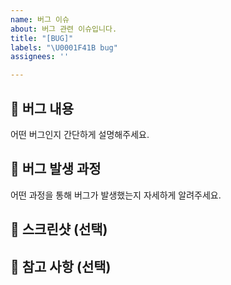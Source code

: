 ```yaml
---
name: 버그 이슈
about: 버그 관련 이슈입니다.
title: "[BUG]"
labels: "\U0001F41B bug"
assignees: ''

---
```


## 🐞 버그 내용
어떤 버그인지 간단하게 설명해주세요.

## 🚨 버그 발생 과정
어떤 과정을 통해 버그가 발생했는지 자세하게 알려주세요.

## 📸 스크린샷 (선택)

## 🔆 참고 사항 (선택)
